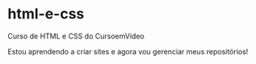 # html-e-css
Curso de HTML e CSS do CursoemVideo

Estou aprendendo a criar sites e agora vou gerenciar meus repositórios!